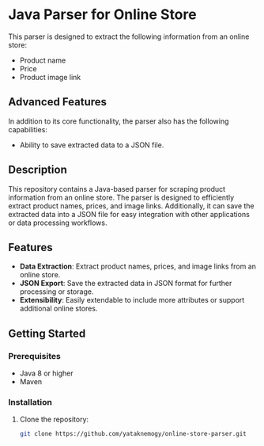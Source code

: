 # Java Parser for Online Store

This parser is designed to extract the following information from an online store:
- Product name
- Price
- Product image link

## Advanced Features
In addition to its core functionality, the parser also has the following capabilities:
- Ability to save extracted data to a JSON file.

## Description

This repository contains a Java-based parser for scraping product information from an online store. The parser is designed to efficiently extract product names, prices, and image links. Additionally, it can save the extracted data into a JSON file for easy integration with other applications or data processing workflows.

## Features

- **Data Extraction**: Extract product names, prices, and image links from an online store.
- **JSON Export**: Save the extracted data in JSON format for further processing or storage.
- **Extensibility**: Easily extendable to include more attributes or support additional online stores.

## Getting Started

### Prerequisites

- Java 8 or higher
- Maven

### Installation

1. Clone the repository:
   ```sh
   git clone https://github.com/yataknemogy/online-store-parser.git
